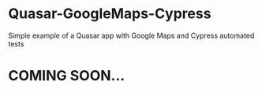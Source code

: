 # Quasar-GoogleMaps-Cypress
Simple example of a Quasar app with Google Maps and Cypress automated tests

# COMING SOON...
